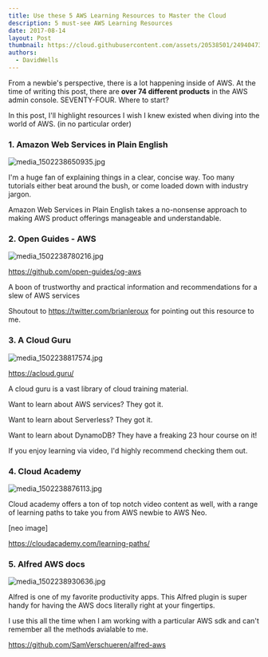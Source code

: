 ```yaml
---
title: Use these 5 AWS Learning Resources to Master the Cloud
description: 5 must-see AWS Learning Resources
date: 2017-08-14
layout: Post
thumbnail: https://cloud.githubusercontent.com/assets/20538501/24940473/2bdb229a-1ef8-11e7-9e8d-8f75b5461748.png
authors:
  - DavidWells
---
```


From a newbie's perspective, there is a lot happening inside of AWS. At the time of writing this post, there are **over 74 different products** in the AWS admin console. SEVENTY-FOUR. Where to start?

In this post, I'll highlight resources I wish I knew existed when diving into the world of AWS. (in no particular order)

### 1. Amazon Web Services in Plain English

![](http://davidwells.io/wp-content/uploads/2017/08/media_1502238650935.jpg "media_1502238650935.jpg")

I'm a huge fan of explaining things in a clear, concise way. Too many tutorials either beat around the bush, or come loaded down with industry jargon.

Amazon Web Services in Plain English takes a no-nonsense approach to making AWS product offerings manageable and understandable.

### 2. Open Guides - AWS

![](http://davidwells.io/wp-content/uploads/2017/08/media_1502238780216.jpg "media_1502238780216.jpg")

https://github.com/open-guides/og-aws

A boon of trustworthy and practical information and recommendations for a slew of AWS services

Shoutout to https://twitter.com/brianleroux for pointing out this resource to me.

### 3. A Cloud Guru

![](http://davidwells.io/wp-content/uploads/2017/08/media_1502238817574.jpg "media_1502238817574.jpg")

https://acloud.guru/

A cloud guru is a vast library of cloud training material.

Want to learn about AWS services? They got it.

Want to learn about Serverless? They got it.

Want to learn about DynamoDB? They have a freaking 23 hour course on it!

If you enjoy learning via video, I'd highly recommend checking them out.

### 4. Cloud Academy

![](http://davidwells.io/wp-content/uploads/2017/08/media_1502238876113.jpg "media_1502238876113.jpg")

Cloud academy offers a ton of top notch video content as well, with a range of learning paths to take you from AWS newbie to AWS Neo.

[neo image]

https://cloudacademy.com/learning-paths/

### 5. Alfred AWS docs

![](http://davidwells.io/wp-content/uploads/2017/08/media_1502238930636.jpg "media_1502238930636.jpg")

Alfred is one of my favorite productivity apps. This Alfred plugin is super handy for having the AWS docs literally right at your fingertips.

I use this all the time when I am working with a particular AWS sdk and can't remember all the methods avialable to me.

https://github.com/SamVerschueren/alfred-aws
